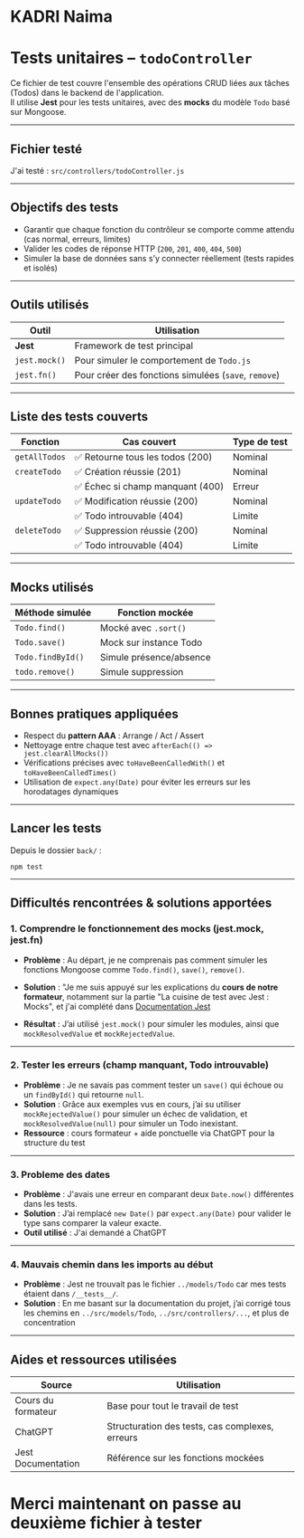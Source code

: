 # KADRI Naima 
# Tests unitaires – `todoController`

Ce fichier de test couvre l'ensemble des opérations CRUD liées aux tâches (Todos) dans le backend de l'application.  
Il utilise **Jest** pour les tests unitaires, avec des **mocks** du modèle `Todo` basé sur Mongoose.

---

## Fichier testé

J'ai testé : `src/controllers/todoController.js`

---

## Objectifs des tests

- Garantir que chaque fonction du contrôleur se comporte comme attendu (cas normal, erreurs, limites)
- Valider les codes de réponse HTTP (`200`, `201`, `400`, `404`, `500`)
- Simuler la base de données sans s’y connecter réellement (tests rapides et isolés)

---

## Outils utilisés

| Outil         | Utilisation                                                |
|---------------|------------------------------------------------------------|
| **Jest**      | Framework de test principal                                |
| `jest.mock()` | Pour simuler le comportement de `Todo.js`                  |
| `jest.fn()`   | Pour créer des fonctions simulées (`save`, `remove`)       |

---

## Liste des tests couverts

| Fonction             | Cas couvert                             | Type de test  |
|----------------------|------------------------------------------|----------------|
| `getAllTodos`        | ✅ Retourne tous les todos (200)         | Nominal        |
| `createTodo`         | ✅ Création réussie (201)                | Nominal        |
|                      | ✅ Échec si champ manquant (400)         | Erreur         |
| `updateTodo`         | ✅ Modification réussie (200)            | Nominal        |
|                      | ✅ Todo introuvable (404)                | Limite         |
| `deleteTodo`         | ✅ Suppression réussie (200)             | Nominal        |
|                      | ✅ Todo introuvable (404)                | Limite         |

---

## Mocks utilisés

| Méthode simulée      | Fonction mockée         |
|----------------------|--------------------------|
| `Todo.find()`        | Mocké avec `.sort()`     |
| `Todo.save()`        | Mock sur instance Todo   |
| `Todo.findById()`    | Simule présence/absence  |
| `todo.remove()`      | Simule suppression       |

---

## Bonnes pratiques appliquées

- Respect du **pattern AAA** : Arrange / Act / Assert
- Nettoyage entre chaque test avec `afterEach(() => jest.clearAllMocks())`
- Vérifications précises avec `toHaveBeenCalledWith()` et `toHaveBeenCalledTimes()`
- Utilisation de `expect.any(Date)` pour éviter les erreurs sur les horodatages dynamiques

---

## Lancer les tests

Depuis le dossier `back/` :

`npm test`

----

## Difficultés rencontrées & solutions apportées

### 1. Comprendre le fonctionnement des mocks (jest.mock, jest.fn)
- **Problème** : Au départ, je ne comprenais pas comment simuler les fonctions Mongoose comme `Todo.find()`, `save()`, `remove()`.
- **Solution** : "Je me suis appuyé sur les explications du **cours de notre formateur**, notamment sur la partie "La cuisine de test avec Jest : Mocks", et j'ai complété dans [Documentation Jest](https://jestjs.io/docs/mock-functions) 

- **Résultat** : J’ai utilisé `jest.mock()` pour simuler les modules, ainsi que `mockResolvedValue` et `mockRejectedValue`.

---

### 2. Tester les erreurs (champ manquant, Todo introuvable)
- **Problème** : Je ne savais pas comment tester un `save()` qui échoue ou un `findById()` qui retourne `null`.
- **Solution** : Grâce aux exemples vus en cours, j’ai su utiliser `mockRejectedValue()` pour simuler un échec de validation, et `mockResolvedValue(null)` pour simuler un Todo inexistant.
- **Ressource** : cours formateur + aide ponctuelle via ChatGPT pour la structure du test

---

### 3. Probleme des dates 
- **Problème** : J'avais une erreur en comparant deux `Date.now()` différentes dans les tests.
- **Solution** : J’ai remplacé `new Date()` par `expect.any(Date)` pour valider le type sans comparer la valeur exacte.
- **Outil utilisé** : J'ai demandé a ChatGPT

---

### 4. Mauvais chemin dans les imports au début
- **Problème** : Jest ne trouvait pas le fichier `../models/Todo` car mes tests étaient dans `/__tests__/`.
- **Solution** : En me basant sur la documentation du projet, j’ai corrigé tous les chemins en `../src/models/Todo`, `../src/controllers/...`, et plus de concentration 

---

## Aides et ressources utilisées

| Source                | Utilisation                                     |
|-----------------------|-------------------------------------------------|
| Cours du formateur    | Base pour tout le travail de test               |
| ChatGPT               | Structuration des tests, cas complexes, erreurs |
| Jest Documentation    | Référence sur les fonctions mockées             |

# Merci maintenant on passe au deuxième fichier à tester 

